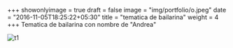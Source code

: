 +++
showonlyimage = true
draft = false
image = "img/portfolio/o.jpeg"
date = "2016-11-05T18:25:22+05:30"
title = "tematica de bailarina"
weight = 4
+++
Tematica de bailarina con nombre de "Andrea"

<!--more-->

![t1][1]

[1]: /img/o.jpeg 

